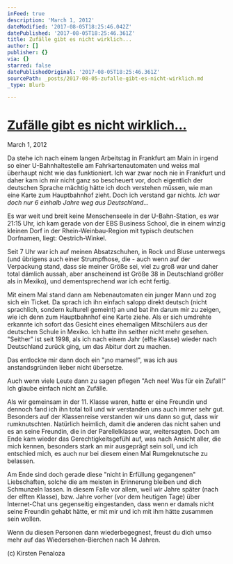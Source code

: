 ```yaml
---
inFeed: true
description: 'March 1, 2012'
dateModified: '2017-08-05T18:25:46.042Z'
datePublished: '2017-08-05T18:25:46.361Z'
title: Zufälle gibt es nicht wirklich...
author: []
publisher: {}
via: {}
starred: false
datePublishedOriginal: '2017-08-05T18:25:46.361Z'
sourcePath: _posts/2017-08-05-zufalle-gibt-es-nicht-wirklich.md
_type: Blurb

---
```

# **[Zufälle gibt es nicht wirklich...][0]**

March 1, 2012

Da stehe ich nach einem langen Arbeitstag in Frankfurt am Main in irgend so einer U-Bahnhaltestelle am Fahrkartenautomaten und weiss mal überhaupt nicht wie das funktioniert. Ich war zwar noch nie in Frankfurt und daher kam ich mir nicht ganz so bescheuert vor, doch eigentlich der deutschen Sprache mächtig hätte ich doch verstehen müssen, wie man eine Karte zum Hauptbahnhof zieht. Doch ich verstand gar nichts. _Ich war doch nur 6 einhalb Jahre weg aus Deutschland..._

Es war weit und breit keine Menschenseele in der U-Bahn-Station, es war 21:15 Uhr, ich kam gerade von der EBS Business School, die in einem winzig kleinen Dorf in der Rhein-Weinbau-Region mit typisch deutschen Dorfnamen, liegt: Oestrich-Winkel.

Seit 7 Uhr war ich auf meinen Absatzschuhen, in Rock und Bluse unterwegs (und übrigens auch einer Strumpfhose, die - auch wenn auf der Verpackung stand, dass sie meiner Größe sei, viel zu groß war und daher total dämlich aussah, aber anscheinend ist Größe 38 in Deutschland größer als in Mexiko), und dementsprechend war ich echt fertig.

Mit einem Mal stand dann am Nebenautomaten ein junger Mann und zog sich ein Ticket. Da sprach ich ihn einfach salopp direkt deutsch (nicht sprachlich, sondern kulturell gemeint) an und bat ihn darum mir zu zeigen, wie ich denn zum Hauptbahnhof eine Karte ziehe. Als er sich umdrehte erkannte ich sofort das Gesicht eines ehemaligen Mitschülers aus der deutschen Schule in Mexiko. Ich hatte ihn seither nicht mehr gesehen. "Seither" ist seit 1998, als ich nach einem Jahr (elfte Klasse) wieder nach Deutschland zurück ging, um das Abitur dort zu machen.

Das entlockte mir dann doch ein "¡no mames!", was ich aus anstandsgründen lieber nicht übersetze.

Auch wenn viele Leute dann zu sagen pflegen "Ach nee! Was für ein Zufall!" Ich glaube einfach nicht an Zufälle.

Als wir gemeinsam in der 11\. Klasse waren, hatte er eine Freundin und dennoch fand ich ihn total toll und wir verstanden uns auch immer sehr gut. Besonders auf der Klassenreise verstanden wir uns dann so gut, dass wir rumknutschten. Natürlich heimlich, damit die anderen das nicht sahen und es an seine Freundin, die in der Parellelklasse war, weitersagten. Doch am Ende kam wieder das Gerechtigkeitsgefühl auf, was nach Ansicht aller, die mich kennen, besonders stark an mir ausgeprägt sein soll, und ich entschied mich, es auch nur bei diesem einen Mal Rumgeknutsche zu belassen.

Am Ende sind doch gerade diese "nicht in Erfüllung gegangenen" Liebschaften, solche die am meisten in Erinnerung bleiben und dich Schmunzeln lassen. In diesem Falle vor allem, weil wir Jahre später (nach der elften Klasse), bzw. Jahre vorher (vor dem heutigen Tage) über Internet-Chat uns gegenseitig eingestanden, dass wenn er damals nicht seine Freundin gehabt hätte, er mit mir und ich mit ihm hätte zusammen sein wollen.

Wenn du diesen Personen dann wiederbegegnest, freust du dich umso mehr auf das Wiedersehen-Bierchen nach 14 Jahren.

(c) Kirsten Penaloza

[0]: https://kirstenpenaloza.squarespace.com/deutsch-blah/2014/4/3/zuflle-gibt-es-nicht-wirklich